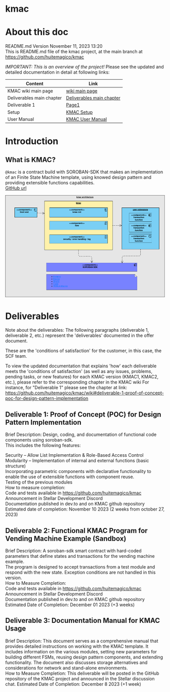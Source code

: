 # kmac
# About this doc 
README.md Version November 11, 2023 13:20<br />
This is README.md file of the kmac project, at the main branch at https://github.com/huitemagico/kmac

 *IMPORTANT: This is an overview of the project!*
Please see the updated and detailed documentation in detail at following links:


| Content| Link |
| --- | --- |
| KMAC wiki main page| [wiki main page](https://github.com/huitemagico/kmac/wiki) |
| Deliverables main chapter| [Deliverables main chapter ](https://github.com/huitemagico/kmac/wiki#deliverables) |
| Deliverable 1 | [Page1](https://github.com/huitemagico/kmac/wiki/KMAC-Deliverable-1) |
| Setup | [KMAC Setup](https://github.com/huitemagico/kmac/wiki/KMAC-Setup) |
| User Manual | [KMAC User Manual](https://github.com/huitemagico/kmac/wiki/KMAC-User-Manual) |



# Introduction
 
## What is KMAC?
`@kmac` is a contract build with SOROBAN-SDK that makes an  implementation of an Finite State Machine template,  using knowed design pattern and providing extensible functions capabilities. <br />
[GitHub url](https://github.com/huitemagico/kmac)

![Kmac architecture](pictures/kmac03.vpd.png)

 
# Deliverables
Note about the deliverables: The following paragraphs (deliverable 1, deliverable 2, etc.) represent the 'deliverables' documented in the offer document. 

These are the 'conditions of satisfaction' for the customer, in this case, the SCF team.

To view the updated documentation that explains 'how' each deliverable meets the 'conditions of satisfaction' (as well as any issues, problems, pending tasks, or new features) for each KMAC version (KMAC1, KMAC2, etc.), please refer to the corresponding chapter in the KMAC wiki
For instance, for "Deliverable 1" please see the chapter at link: https://github.com/huitemagico/kmac/wiki#deliverable-1-proof-of-concept-poc-for-design-pattern-implementation


## Deliverable 1: Proof of Concept (POC) for Design Pattern Implementation

Brief Description: Design, coding, and documentation of functional code components using soroban-sdk.   <br />
This includes the following features:<br />

Security – Allow List Implementation & Role-Based Access Control <br />
Modularity – Implementation of internal and external functions (basic structure) <br />
Incorporating parametric components with declarative functionality to enable the use of extensible functions with component reuse. <br />
Testing of the previous modules <br />
How to measure completion: <br />
Code and tests available in https://github.com/huitemagico/kmac <br />
Announcement in Stellar Development Discord <br />
Documentation published in dev.to and on KMAC github repository <br />
Estimated date of completion: November 10 2023 (2 weeks from october 27, 2023) <br />

## Deliverable 2: Functional KMAC Program for Vending Machine Example (Sandbox) <br />
Brief Description: A soroban-sdk smart contract with hard-coded parameters that define states and transactions for the vending machine example. <br />
 The program is designed to accept transactions from a test module and respond with the new state. 
 Exception conditions are not handled in this version.<br />
How to Measure Completion:<br />
Code and tests available in https://github.com/huitemagico/kmac <br />
Announcement in Stellar Development Discord <br />
Documentation published in dev.to and on KMAC github repository <br />
Estimated Date of Completion: December 01 2023 (+3 weeks) <br />


## Deliverable 3: Documentation Manual for KMAC Usage
Brief Description: This document serves as a comprehensive manual that provides detailed instructions on working with the KMAC template. It <br />includes information on the various modules, setting new parameters for building different FSMs, reusing design pattern components, and extending <br />functionality. The document also discusses storage alternatives and considerations for network and stand-alone environments.<br />
How to Measure Completion: This deliverable will be posted in the GitHub repository of the KMAC project and announced in the Stellar discussion <br />chat.
Estimated Date of Completion: December 8 2023 (+1 week)<br />

